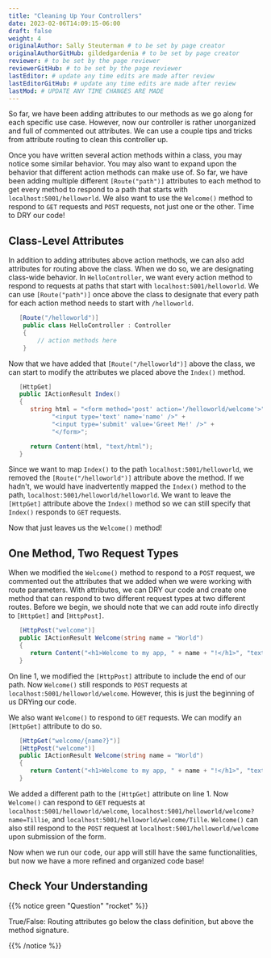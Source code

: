 ```yaml
---
title: "Cleaning Up Your Controllers"
date: 2023-02-06T14:09:15-06:00
draft: false
weight: 4
originalAuthor: Sally Steuterman # to be set by page creator
originalAuthorGitHub: gildedgardenia # to be set by page creator
reviewer: # to be set by the page reviewer
reviewerGitHub: # to be set by the page reviewer
lastEditor: # update any time edits are made after review
lastEditorGitHub: # update any time edits are made after review
lastMod: # UPDATE ANY TIME CHANGES ARE MADE
---
```


So far, we have been adding attributes to our methods as we go along for each specific use case.
However, now our controller is rather unorganized and full of commented out attributes.
We can use a couple tips and tricks from attribute routing to clean this controller up.


Once you have written several action methods within a class, you may notice some similar behavior.
You may also want to expand upon the behavior that different action methods can make use of.
So far, we have been adding multiple different `[Route("path")]` attributes to each method to get every method to respond to a path that starts with `localhost:5001/helloworld`.
We also want to use the `Welcome()` method to respond to `GET` requests and `POST` requests, not just one or the other.
Time to DRY our code!

## Class-Level Attributes

In addition to adding attributes above action methods, we can also add attributes for routing above the class.
When we do so, we are designating class-wide behavior.
In `HelloController`, we want every action method to respond to requests at paths that start with `localhost:5001/helloworld`.
We can use `[Route("path")]` once above the class to designate that every path for each action method needs to start with `/helloworld`.

```csharp {linenos = table}
   [Route("/helloworld")]
    public class HelloController : Controller
    {
        // action methods here
    }
```

Now that we have added that `[Route("/helloworld")]` above the class, we can start to modify the attributes we placed above the `Index()` method.

```csharp {linenos = table}
   [HttpGet]
   public IActionResult Index()
   {
      string html = "<form method='post' action='/helloworld/welcome'>" +
            "<input type='text' name='name' />" +
            "<input type='submit' value='Greet Me!' />" +
            "</form>";

      return Content(html, "text/html");
   }
```

Since we want to map `Index()` to the path `localhost:5001/helloworld`, we removed the `[Route("/helloworld")]` attribute above the method.
If we hadn't, we would have inadvertently mapped the `Index()` method to the path, `localhost:5001/helloworld/helloworld`.
We want to leave the `[HttpGet]` attribute above the `Index()` method so we can still specify that `Index()` responds to `GET` requests.

Now that just leaves us the `Welcome()` method!

## One Method, Two Request Types

When we modified the `Welcome()` method to respond to a `POST` request, we commented out the attributes that we added when we were working with route parameters.
With attributes, we can DRY our code and create one method that can respond to two different request types at two different routes.
Before we begin, we should note that we can add route info directly to `[HttpGet]` and `[HttpPost]`.

```csharp {linenos = table}
   [HttpPost("welcome")]
   public IActionResult Welcome(string name = "World")
   {
      return Content("<h1>Welcome to my app, " + name + "!</h1>", "text/html");
   }
```

On line 1, we modified the `[HttpPost]` attribute to include the end of our path.
Now `Welcome()` still responds to `POST` requests at `localhost:5001/helloworld/welcome`.
However, this is just the beginning of us DRYing our code.

We also want `Welcome()` to respond to `GET` requests.
We can modify an `[HttpGet]` attribute to do so.

```csharp {linenos = table}
   [HttpGet("welcome/{name?}")]
   [HttpPost("welcome")]
   public IActionResult Welcome(string name = "World")
   {
      return Content("<h1>Welcome to my app, " + name + "!</h1>", "text/html");
   }
```

We added a different path to the `[HttpGet]` attribute on line 1.
Now `Welcome()` can respond to `GET` requests at `localhost:5001/helloworld/welcome`, `localhost:5001/helloworld/welcome?name=Tillie`, and `localhost:5001/helloworld/welcome/Tille`.
`Welcome()` can also still respond to the `POST` request at `localhost:5001/helloworld/welcome` upon submission of the form.

Now when we run our code, our app will still have the same functionalities, but now we have a more refined and organized code base!

## Check Your Understanding

{{% notice green "Question" "rocket" %}}

   True/False: Routing attributes go below the class definition, but above the method signature.

{{% /notice %}}

<!-- False, attributes go above both the class definition and the method signature -->